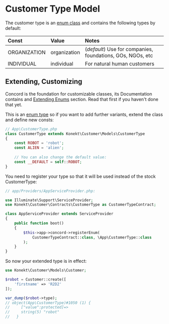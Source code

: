 # Customer Type Model

The customer type is an [enum class](https://konekt.dev/enum) and contains the following types by
default:

| Const        | Value        | Notes                                                      |
|:-------------|:-------------|:-----------------------------------------------------------|
| ORGANIZATION | organization | (_default_) Use for companies, foundations, GOs, NGOs, etc |
| INDIVIDUAL   | individual   | For natural human customers                                |

## Extending, Customizing

Concord is the foundation for customizable classes, its Documentation contains and
[Extending Enums](https://konekt.dev/concord/1.8/enums#extending-enums) section. Read that
first if you haven't done that yet.

This is an [enum type](https://konekt.dev/enum) so if you want to add further variants,
extend the class and define new consts:

```php
// App\CustomerType.php
class CustomerType extends Konekt\Customer\Models\CustomerType
{
    const ROBOT = 'robot';
    const ALIEN = 'alien';
    
    // You can also change the default value:
    const __DEFAULT = self::ROBOT;
}
```

You need to register your type so that it will be used instead of the stock CustomerType:

```php
// app/Providers/AppServiceProvider.php:

use Illuminate\Support\ServiceProvider;
use Konekt\Customer\Contracts\CustomerType as CustomerTypeContract;

class AppServiceProvider extends ServiceProvider
{
    public function boot()
    {
        $this->app->concord->registerEnum(
            CustomerTypeContract::class, \App\CustomerType::class
        );
    }
}
```

So now your extended type is in effect:

```php
use Konekt\Customer\Models\Customer;

$robot = Customer::create([
    'firstname' => 'R2D2'
]);

var_dump($robot->type);
// object(App\CustomerType)#1050 (1) {
//     ["value":protected]=>
//     string(5) "robot"
//   }
```
